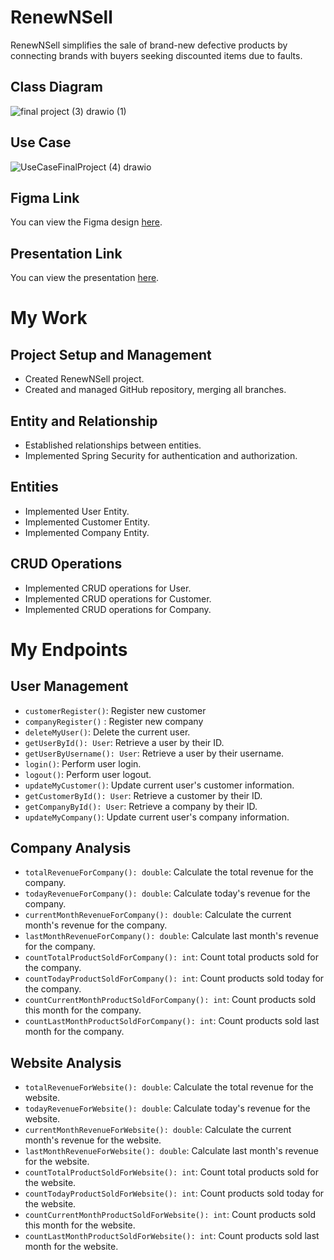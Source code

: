 # RenewNSell

RenewNSell simplifies the sale of brand-new defective products by connecting brands with buyers seeking discounted items due to faults.

## Class Diagram
![final project (3) drawio (1)](https://github.com/mmyh147/RenewNSell/assets/61750916/74e21d67-9b27-47cf-8486-78bdd1fc397a)


## Use Case
![UseCaseFinalProject (4) drawio](https://github.com/mmyh147/RenewNSell/assets/61750916/13549297-69cf-4589-b727-8b6487cbe869)




## Figma Link

You can view the Figma design [here](https://www.figma.com/file/UCHM3h9HjDvOea3peiIJvg/Untitled?type=design&mode=design&t=kRawrEPgMJYnhvna-0).

## Presentation Link

You can view the presentation [here](https://www.canva.com/design/DAGEipSxZN0/646HXCCE4gTsssZVUNkWrw/edit?utm_content=DAGEipSxZN0&utm_campaign=designshare&utm_medium=link2&utm_source=sharebutton).







# My Work

## Project Setup and Management
- Created RenewNSell project.
- Created and managed GitHub repository, merging all branches.

## Entity and Relationship
- Established relationships between entities.
- Implemented Spring Security for authentication and authorization.

## Entities
- Implemented User Entity.
- Implemented Customer Entity.
- Implemented Company Entity.

## CRUD Operations
- Implemented CRUD operations for User.
- Implemented CRUD operations for Customer.
- Implemented CRUD operations for Company.







# My Endpoints



## User Management
- `customerRegister()`: Register new customer
- `companyRegister()` : Register new company
- `deleteMyUser()`: Delete the current user.
- `getUserById(): User`: Retrieve a user by their ID.
- `getUserByUsername(): User`: Retrieve a user by their username.
- `login()`: Perform user login.
- `logout()`: Perform user logout.
- `updateMyCustomer()`: Update current user's customer information.
- `getCustomerById(): User`: Retrieve a customer by their ID.
- `getCompanyById(): User`: Retrieve a company by their ID.
- `updateMyCompany()`: Update current user's company information.

## Company Analysis
- `totalRevenueForCompany(): double`: Calculate the total revenue for the company.
- `todayRevenueForCompany(): double`: Calculate today's revenue for the company.
- `currentMonthRevenueForCompany(): double`: Calculate the current month's revenue for the company.
- `lastMonthRevenueForCompany(): double`: Calculate last month's revenue for the company.
- `countTotalProductSoldForCompany(): int`: Count total products sold for the company.
- `countTodayProductSoldForCompany(): int`: Count products sold today for the company.
- `countCurrentMonthProductSoldForCompany(): int`: Count products sold this month for the company.
- `countLastMonthProductSoldForCompany(): int`: Count products sold last month for the company.

## Website Analysis
- `totalRevenueForWebsite(): double`: Calculate the total revenue for the website.
- `todayRevenueForWebsite(): double`: Calculate today's revenue for the website.
- `currentMonthRevenueForWebsite(): double`: Calculate the current month's revenue for the website.
- `lastMonthRevenueForWebsite(): double`: Calculate last month's revenue for the website.
- `countTotalProductSoldForWebsite(): int`: Count total products sold for the website.
- `countTodayProductSoldForWebsite(): int`: Count products sold today for the website.
- `countCurrentMonthProductSoldForWebsite(): int`: Count products sold this month for the website.
- `countLastMonthProductSoldForWebsite(): int`: Count products sold last month for the website.

